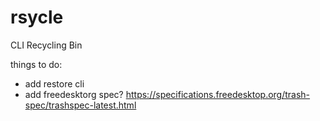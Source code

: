 # rsycle
CLI Recycling Bin

things to do:
  - add restore cli
  - add freedesktorg spec? https://specifications.freedesktop.org/trash-spec/trashspec-latest.html
